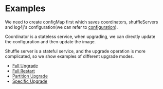 # Examples

We need to create configMap first which saves coordinators, shuffleServers and log4j's configuration(we can refer
to [configuration](https://github.com/apache/incubator-uniffle/tree/master/deploy/kubernetes/operator/examples/configuration.yaml)).

Coordinator is a stateless service, when upgrading, we can directly update the configuration and then update the image.

Shuffle server is a stateful service, and the upgrade operation is more complicated, so we show examples of different
upgrade modes.
- [Full Upgrade](https://github.com/apache/incubator-uniffle/tree/master/deploy/kubernetes/operator/examples/full-upgrade)
- [Full Restart](https://github.com/apache/incubator-uniffle/tree/master/deploy/kubernetes/operator/examples/full-restart)
- [Partition Upgrade](https://github.com/apache/incubator-uniffle/tree/master/deploy/kubernetes/operator/examples/partition-upgrade)
- [Specific Upgrade](https://github.com/apache/incubator-uniffle/tree/master/deploy/kubernetes/operator/examples/specific-upgrade)
